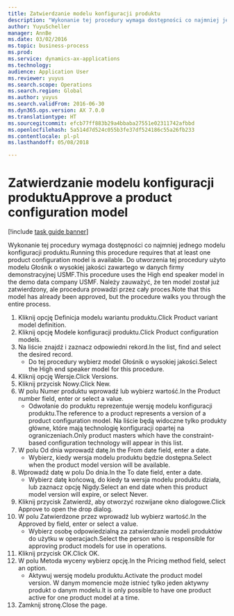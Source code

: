 ```yaml
--- 
title: Zatwierdzanie modelu konfiguracji produktu
description: "Wykonanie tej procedury wymaga dostępności co najmniej jednego modelu konfiguracji produktu."
author: YuyuScheller
manager: AnnBe
ms.date: 03/02/2016
ms.topic: business-process
ms.prod: 
ms.service: dynamics-ax-applications
ms.technology: 
audience: Application User
ms.reviewer: yuyus
ms.search.scope: Operations
ms.search.region: Global
ms.author: yuyus
ms.search.validFrom: 2016-06-30
ms.dyn365.ops.version: AX 7.0.0
ms.translationtype: HT
ms.sourcegitcommit: efcb77ff883b29a4bbaba27551e02311742afbbd
ms.openlocfilehash: 5a514d7d524c055b3fe37df524186c55a26fb233
ms.contentlocale: pl-pl
ms.lasthandoff: 05/08/2018

---
```

# <a name="approve-a-product-configuration-model"></a><span data-ttu-id="16174-103">Zatwierdzanie modelu konfiguracji produktu</span><span class="sxs-lookup"><span data-stu-id="16174-103">Approve a product configuration model</span></span>

[!include [task guide banner](../../includes/task-guide-banner.md)]

<span data-ttu-id="16174-104">Wykonanie tej procedury wymaga dostępności co najmniej jednego modelu konfiguracji produktu.</span><span class="sxs-lookup"><span data-stu-id="16174-104">Running this procedure requires that at least one product configuration model is available.</span></span> <span data-ttu-id="16174-105">Do utworzenia tej procedury użyto modelu Głośnik o wysokiej jakości zawartego w danych firmy demonstracyjnej USMF.</span><span class="sxs-lookup"><span data-stu-id="16174-105">This procedure uses the High end speaker model in the demo data company USMF.</span></span> <span data-ttu-id="16174-106">Należy zauważyć, że ten model został już zatwierdzony, ale procedura prowadzi przez cały proces.</span><span class="sxs-lookup"><span data-stu-id="16174-106">Note that this model has already been approved, but the procedure walks you through the entire process.</span></span>

1. <span data-ttu-id="16174-107">Kliknij opcję Definicja modelu wariantu produktu.</span><span class="sxs-lookup"><span data-stu-id="16174-107">Click Product variant model definition.</span></span>
2. <span data-ttu-id="16174-108">Kliknij opcję Modele konfiguracji produktu.</span><span class="sxs-lookup"><span data-stu-id="16174-108">Click Product configuration models.</span></span>
3. <span data-ttu-id="16174-109">Na liście znajdź i zaznacz odpowiedni rekord.</span><span class="sxs-lookup"><span data-stu-id="16174-109">In the list, find and select the desired record.</span></span>
    * <span data-ttu-id="16174-110">Do tej procedury wybierz model Głośnik o wysokiej jakości.</span><span class="sxs-lookup"><span data-stu-id="16174-110">Select the High end speaker model for this procedure.</span></span>  
4. <span data-ttu-id="16174-111">Kliknij opcję Wersje.</span><span class="sxs-lookup"><span data-stu-id="16174-111">Click Versions.</span></span>
5. <span data-ttu-id="16174-112">Kliknij przycisk Nowy.</span><span class="sxs-lookup"><span data-stu-id="16174-112">Click New.</span></span>
6. <span data-ttu-id="16174-113">W polu Numer produktu wprowadź lub wybierz wartość.</span><span class="sxs-lookup"><span data-stu-id="16174-113">In the Product number field, enter or select a value.</span></span>
    * <span data-ttu-id="16174-114">Odwołanie do produktu reprezentuje wersję modelu konfiguracji produktu.</span><span class="sxs-lookup"><span data-stu-id="16174-114">The reference to a product represents a version of a product configuration model.</span></span> <span data-ttu-id="16174-115">Na liście będą widoczne tylko produkty główne, które mają technologię konfiguracji opartej na ograniczeniach.</span><span class="sxs-lookup"><span data-stu-id="16174-115">Only product masters which have the constraint-based configuration technology will appear in this list.</span></span>  
7. <span data-ttu-id="16174-116">W polu Od dnia wprowadź datę.</span><span class="sxs-lookup"><span data-stu-id="16174-116">In the From date field, enter a date.</span></span>
    * <span data-ttu-id="16174-117">Wybierz, kiedy wersja modelu produktu będzie dostępna.</span><span class="sxs-lookup"><span data-stu-id="16174-117">Select when the product model version will be available.</span></span>  
8. <span data-ttu-id="16174-118">Wprowadź datę w polu Do dnia.</span><span class="sxs-lookup"><span data-stu-id="16174-118">In the To date field, enter a date.</span></span>
    * <span data-ttu-id="16174-119">Wybierz datę końcową, do kiedy ta wersja modelu produktu działa, lub zaznacz opcję Nigdy.</span><span class="sxs-lookup"><span data-stu-id="16174-119">Select an end date when this product model version will expire, or select Never.</span></span>  
9. <span data-ttu-id="16174-120">Kliknij przycisk Zatwierdź, aby otworzyć rozwijane okno dialogowe.</span><span class="sxs-lookup"><span data-stu-id="16174-120">Click Approve to open the drop dialog.</span></span>
10. <span data-ttu-id="16174-121">W polu Zatwierdzone przez wprowadź lub wybierz wartość.</span><span class="sxs-lookup"><span data-stu-id="16174-121">In the Approved by field, enter or select a value.</span></span>
    * <span data-ttu-id="16174-122">Wybierz osobę odpowiedzialną za zatwierdzanie modeli produktów do użytku w operacjach.</span><span class="sxs-lookup"><span data-stu-id="16174-122">Select the person who is responsible for approving product models for use in operations.</span></span>  
11. <span data-ttu-id="16174-123">Kliknij przycisk OK.</span><span class="sxs-lookup"><span data-stu-id="16174-123">Click OK.</span></span>
12. <span data-ttu-id="16174-124">W polu Metoda wyceny wybierz opcję.</span><span class="sxs-lookup"><span data-stu-id="16174-124">In the Pricing method field, select an option.</span></span>
    * <span data-ttu-id="16174-125">Aktywuj wersję modelu produktu.</span><span class="sxs-lookup"><span data-stu-id="16174-125">Activate the product model version.</span></span> <span data-ttu-id="16174-126">W danym momencie może istnieć tylko jeden aktywny produkt o danym modelu.</span><span class="sxs-lookup"><span data-stu-id="16174-126">It is only possible to have one product active for one product model at a time.</span></span>  
13. <span data-ttu-id="16174-127">Zamknij stronę.</span><span class="sxs-lookup"><span data-stu-id="16174-127">Close the page.</span></span>



